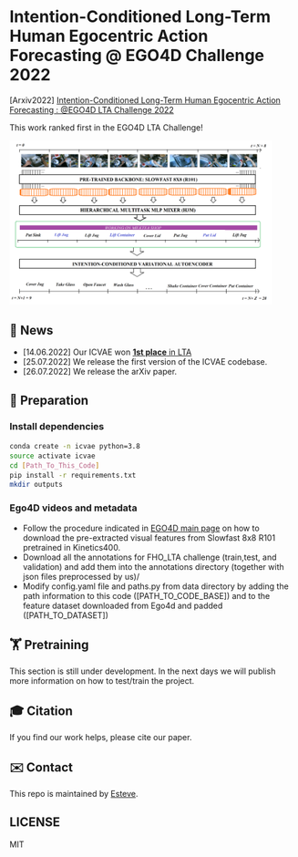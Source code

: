 #  Intention-Conditioned Long-Term Human Egocentric Action Forecasting @ EGO4D Challenge 2022
[Arxiv2022]  [Intention-Conditioned Long-Term Human Egocentric Action Forecasting : @EGO4D LTA Challenge 2022](https://arxiv.org/abs/2207.12080)

This work ranked first in the EGO4D LTA Challenge!


<img src="/figures/overall_architecture.png" alt="ICVAE" style="zoom:45%;" />

## 📢 News
- [14.06.2022] Our ICVAE won [**1st place** in LTA](https://eval.ai/web/challenges/challenge-page/1598/overview)
- [25.07.2022] We release the first version of the ICVAE codebase.
- [26.07.2022] We release the arXiv paper.

## 📝 Preparation
### Install dependencies 
```bash
conda create -n icvae python=3.8
source activate icvae
cd [Path_To_This_Code]
pip install -r requirements.txt
mkdir outputs
```

### Ego4D videos and metadata
- Follow the procedure indicated in [EGO4D main page](https://ego4d-data.org/docs/data/features) on how to download the pre-extracted visual features from Slowfast 8x8 R101 pretrained in Kinetics400.
- Download all the annotations for FHO_LTA challenge (train,test, and validation) and add them into the annotations directory (together with json files preprocessed by us)/
- Modify config.yaml file and paths.py from data directory by adding the path information to this code ([PATH_TO_CODE_BASE]) and to the feature dataset downloaded from Ego4d and padded ([PATH_TO_DATASET])


## 🏋️‍️ Pretraining
This section is still under development. In the next days we will publish more information on how to test/train the project.

## 🎓 Citation

If you find our work helps, please cite our paper.

## ✉️ Contact

This repo is maintained by [Esteve](https://github.com/Evm7).

## LICENSE

MIT
